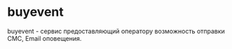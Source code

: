 # buyevent
buyevent - сервис предоставляющий оператору возможность отправки СМС, Email оповещения. 
